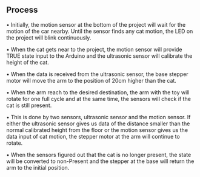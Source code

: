 <h2>Process</h2>

<p>
•	Initially, the motion sensor at the bottom of the project will wait for the motion of the car nearby. Until the sensor finds any cat motion, the LED on the project will blink continuously.
</p>
<p>
•	When the cat gets near to the project, the motion sensor will provide TRUE state input to the Arduino and the ultrasonic sensor will calibrate the height of the cat.
  </p>
<p>
•	When the data is received from the ultrasonic sensor, the base stepper motor will move the arm to the position of 20cm higher than the cat.
  </p>
<p>
•	When the arm reach to the desired destination, the arm with the toy will rotate for one full cycle and at the same time, the sensors will check if the cat is still present.
  </p>
<p>
•	This is done by two sensors, ultrasonic sensor and the motion sensor. If either the ultrasonic sensor gives us data of the distance smaller than the normal calibrated height from the floor or the motion sensor gives us the data input of cat motion, the stepper motor at the arm will continue to rotate.
  </p>
<p>
•	When the sensors figured out that the cat is no longer present, the state will be converted to non-Present and the stepper at the base will return the arm to the initial position.
</p>
  
